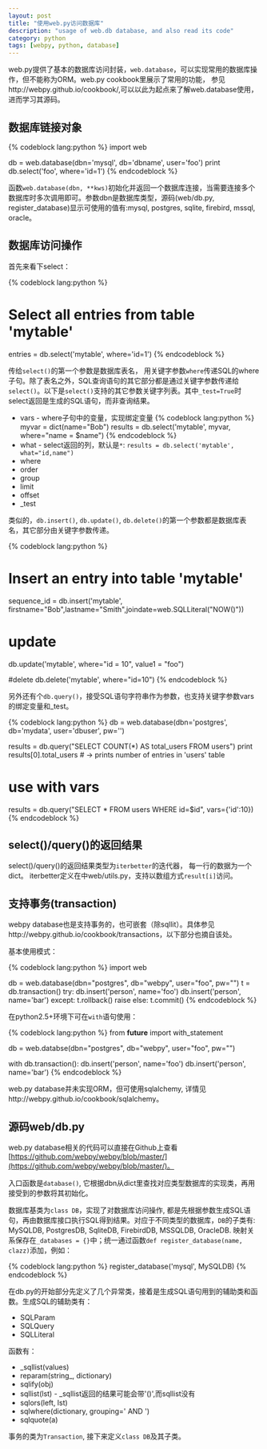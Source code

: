 ```yaml
---
layout: post
title: "使用web.py访问数据库"
description: "usage of web.db database, and also read its code"
category: python
tags: [webpy, python, database]
---
```


web.py提供了基本的数据库访问封装，`web.database`，可以实现常用的数据库操作，但不能称为ORM。web.py cookbook里展示了常用的功能， 参见http://webpy.github.io/cookbook/,可以以此为起点来了解web.database使用，进而学习其源码。

## 数据库链接对象

{% codeblock lang:python %}
import web

db = web.database(dbn='mysql', db='dbname', user='foo')
print db.select('foo', where='id=1')
{% endcodeblock %}

函数`web.database(dbn, **kws)`初始化并返回一个数据库连接，当需要连接多个数据库时多次调用即可。参数dbn是数据库类型，源码(web/db.py, register_database)显示可使用的值有:mysql, postgres, sqlite, firebird, mssql, oracle。

## 数据库访问操作

首先来看下select：


{% codeblock lang:python %}
# Select all entries from table 'mytable'
entries = db.select('mytable', where='id=1')
{% endcodeblock %}

传给`select()`的第一个参数是数据库表名， 用关键字参数`where`传递SQL的where子句。除了表名之外，SQL查询语句的其它部分都是通过关键字参数传递给`select()`。以下是`select()`支持的其它参数关键字列表。其中`_test=True`时select返回是生成的SQL语句，而非查询结果。

* vars - where子句中的变量，实现绑定变量
{% codeblock lang:python %}
myvar = dict(name="Bob")
results = db.select('mytable', myvar, where="name = $name")
{% endcodeblock %}
* what - select返回的列，默认是`*`: `results = db.select('mytable', what="id,name")`
* where
* order
* group
* limit
* offset
* _test

类似的，`db.insert()`, `db.update()`, `db.delete()`的第一个参数都是数据库表名，其它部分由关键字参数传递。

{% codeblock lang:python %}
# Insert an entry into table 'mytable'
sequence_id = db.insert('mytable', firstname="Bob",lastname="Smith",joindate=web.SQLLiteral("NOW()"))

# update 
db.update('mytable', where="id = 10", value1 = "foo")

#delete
db.delete('mytable', where="id=10")
{% endcodeblock %}

另外还有个`db.query()`，接受SQL语句字符串作为参数，也支持关键字参数vars的绑定变量和_test。

{% codeblock lang:python %}
db = web.database(dbn='postgres', db='mydata', user='dbuser', pw='')

results = db.query("SELECT COUNT(*) AS total_users FROM users")
print results[0].total_users # -> prints number of entries in 'users' table

# use with vars
results = db.query("SELECT * FROM users WHERE id=$id", vars={'id':10})
{% endcodeblock %}

## select()/query()的返回结果

select()/query()的返回结果类型为`iterbetter`的迭代器， 每一行的数据为一个dict。 iterbetter定义在中web/utils.py，支持以数组方式`result[i]`访问。

## 支持事务(transaction)

webpy database也是支持事务的，也可嵌套（除sqllit）。具体参见http://webpy.github.io/cookbook/transactions，以下部分也摘自该处。

基本使用模式：

{% codeblock lang:python %}
import web

db = web.database(dbn="postgres", db="webpy", user="foo", pw="")
t = db.transaction()
try:
    db.insert('person', name='foo')
    db.insert('person', name='bar')
except:
    t.rollback()
    raise
else:
    t.commit()
{% endcodeblock %}

在python2.5+环境下可在`with`语句使用：

{% codeblock lang:python %}
from __future__ import with_statement

db = web.databse(dbn="postgres", db="webpy", user="foo", pw="")

with db.transaction():
    db.insert('person', name='foo')
    db.insert('person', name='bar')
{% endcodeblock %}

web.py database并未实现ORM，但可使用sqlalchemy, 详情见http://webpy.github.io/cookbook/sqlalchemy。

## 源码web/db.py

web.py database相关的代码可以直接在Github上查看[https://github.com/webpy/webpy/blob/master/](https://github.com/webpy/webpy/blob/master/)。

入口函数是`database()`, 它根据dbn从dict里查找对应类型数据库的实现类，再用接受到的参数将其初始化。

数据库基类为`class DB`，实现了对数据库访问操作, 都是先根据参数生成SQL语句，再由数据库接口执行SQL得到结果。对应于不同类型的数据库，`DB`的子类有: MySQLDB, PostgresDB, SqliteDB, FirebirdDB, MSSQLDB, OracleDB. 映射关系保存在`_databases = {}`中；统一通过函数`def register_database(name, clazz)`添加，例如：

{% codeblock lang:python %}
register_database('mysql', MySQLDB)
{% endcodeblock %}

在db.py的开始部分先定义了几个异常类，接着是生成SQL语句用到的辅助类和函数。生成SQL的辅助类有：

* SQLParam
* SQLQuery
* SQLLiteral

函数有：

* _sqllist(values)
* reparam(string_, dictionary)
* sqlify(obj)
* sqllist(lst) - _sqllist返回的结果可能会带'()',而sqllist没有
* sqlors(left, lst)
* sqlwhere(dictionary, grouping=' AND ')
* sqlquote(a)

事务的类为`Transaction`, 接下来定义`class DB`及其子类。

